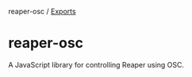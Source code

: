 reaper-osc / [Exports](modules.md)

# reaper-osc
A JavaScript library for controlling Reaper using OSC.
